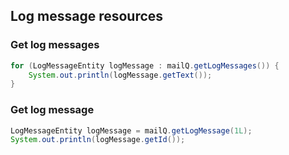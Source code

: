 ## Log message resources

### Get log messages

```java
for (LogMessageEntity logMessage : mailQ.getLogMessages()) {
    System.out.println(logMessage.getText());
}
```

### Get log message

```java
LogMessageEntity logMessage = mailQ.getLogMessage(1L);
System.out.println(logMessage.getId());
```
